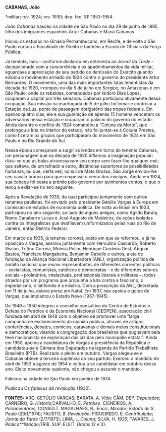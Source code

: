 **CABANAS, João**

\*militar; rev. 1924; rev. 1930; dep. fed. SP 1953-1954.

*João Cabanas* nasceu na cidade de São Paulo no dia 29 de junho de 1895,
filho dos imigrantes espanhóis Artur Cabanas e Maria Cabanas.

Iniciou os estudos no Ginásio Pernambucano, em Recife, e de volta a São
Paulo cursou a Faculdade de Direito e também a Escola de Oficiais da
Força Pública.

Já tenente, mas – conforme declarou em entrevista ao *Jornal da Tarde* –
decepcionado com a concorrência e os apadrinhamentos da vida militar,
aguardava a apreciação de seu pedido de demissão do Exército quando
eclodiu o movimento armado de 1924 contra o governo do presidente Artur
Bernardes. O movimento, uma das mais importantes lutas tenentistas da
década de 1920, irrompeu no dia 5 de julho em Sergipe, no Amazonas e em
São Paulo, onde os rebeldes, comandados por Isidoro Dias Lopes, ocuparam
a capital por três semanas. Cabanas participou ativamente dessa
ocupação. Sua missão na madrugada de 5 de julho foi tomar e controlar a
Estação da Luz, ponto de passagem obrigatório das tropas federais. Em
apenas quatro dias, ele e sua guarnição de apenas 15 homens venceram os
adversários nessa estação e ocuparam o palácio do governo do estado.
Ainda durante o conflito de 1924 comandou a “Coluna da Morte”, que
prolongou a luta no interior do estado, não foi juntar-se à Coluna
Prestes, como fizeram os grupos que participaram do movimento de 1924 em
São Paulo e no Rio Grande do Sul.

Nessa época começaram a surgir as lendas em torno do tenente Cabanas, um
personagem que na década de 1920 inflamou a imaginação popular: dizia-se
que as balas atravessavam seu corpo sem fazer-lhe qualquer mal; que
saltava, de um telhado a outro, distâncias superiores às possibilidades
humanas; ou que, certa vez, no sul de Mato Grosso, São Jorge enviou-lhe
seu cavalo branco para que rompesse o cerco dos inimigos. Ainda em 1924,
sua cabeça foi posta a prêmio pelo governo por quinhentos contos, o que
o levou a exilar-se no ano seguinte.

Após a Revolução de 1930, da qual participou juntamente com outros
tenentes paulistas, foi enviado pelo presidente Getúlio Vargas à Europa
em comissão de estudos de economia política. De volta ao Brasil em 1933,
participou no ano seguinte, ao lado de alguns amigos, como Agildo
Barata, Nemo Canabarro Lucas e José Augusto de Medeiros, de ações
isoladas contra os integralistas que desfilavam uniformizados pelas ruas
do Rio de Janeiro, então Distrito Federal.

Em março de 1935, já tenente-coronel, posto em que se reformou, e já na
oposição a Vargas, assinou juntamente com Herculino Cascardo, Roberto
Sisson, Trifino Correia, Moésia Rolim, Henrique Cordeiro Oest, Abguar
Bastos, Francisco Mangabeira, Benjamim Cabello e outros, a ata de
fundação da Aliança Nacional Libertadora (ANL), organização política de
âmbito nacional que reuniu representantes de diferentes correntes
políticas – socialistas, comunistas, católicos e democratas – e de
diferentes setores sociais – proletários, intelectuais, profissionais
liberais e militares –, todos atraídos por um programa que propunha a
luta contra a fascismo, o imperialismo, o latifúndio e a miséria. Com a
proscrição da ANL, decretada em 11 de julho, esteve preso em Natal. Em
1937, não apoiou o golpe de Vargas, que implantou o Estado Novo
(1937-1945).

De 1949 a 1950 integrou o conselho consultivo do Centro de Estudos e
Defesa do Petróleo e da Economia Nacional (CEDPEN), associação civil
fundada em abril de 1948 com o objetivo de promover uma “larga campanha
de esclarecimento da opinião pública, através de artigos, conferências,
debates, comícios, caravanas e demais meios constitucionais e
democráticos, visando a congregação dos brasileiros que pugnavam pela
tese nacionalista de exploração das jazidas pelo monopólio estatal”.
Ainda em 1950, apoiou a candidatura de Vargas à presidência da República
e candidatou-se à Câmara dos Deputados na legenda do Partido Trabalhista
Brasileiro (PTB). Realizado o pleito em outubro, Vargas elegeu-se e
Cabanas obteve a terceira suplência do seu partido. Exerceu o mandato de
abril de 1953 a agosto de 1954 e voltou a se candidatar em outubro desse
ano. Eleito novamente suplente, não chegou a assumir o mandato.

Faleceu na cidade de São Paulo em janeiro de 1974.

Publicou *Os fariseus da revolução* (1932).

**FONTES:** ARQ. GETÚLIO VARGAS; BARATA, A. *Vida*; CÂM. DEP.
*Deputados*; CARNEIRO, G. *História*;CARVALHO, E. *Petróleo*; CISNEIROS,
A. *Parlamentares*; CONSULT. MAGALHÃES, B.; *Encic. Mirador*; *Estado de
S. Paulo* (29/1/1974); FAUSTO, B. *Revolução*; FIGUEIREDO, E.
*Contribuição*; *Jornal da Tarde* (2/7/1973); LIMA, L. *Coluna*; SILVA,
H. *1935*; TAVARES, J. *Radica**lização*;TRIB. SUP. ELEIT. *Dados* (2 e
3).
